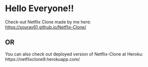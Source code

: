 # Hello Everyone!!

Check-out Netflix Clone made by me here: https://sourav61.github.io/Netflix-Clone/
<h2>OR</h2>
You can also check out deployed version of Netflix-Clone at Heroku: https://netflixclone9.herokuapp.com/

